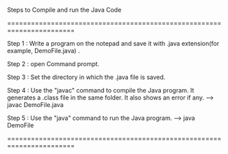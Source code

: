 Steps to Compile and run the Java Code

=======================================================================

Step 1 : Write a program on the notepad and save it with .java extension(for example, DemoFile.java) .

Step 2 : open Command prompt.

Step 3 : Set the directory in which the .java file is saved. 

Step 4 : Use the "javac" command to compile the Java program. It generates a .class file in the same folder. It also shows an error if any.
	 --> javac DemoFile.java

Step 5 : Use the "java" command to run the Java program.
	 --> java DemoFile


=======================================================================
